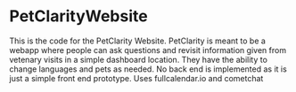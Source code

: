 # PetClarityWebsite
This is the code for the PetClarity Website.
PetClarity is meant to be a webapp where people can ask questions and revisit information given from vetenary visits in a simple dashboard location. They have the ability to change languages and pets as needed.
No back end is implemented as it is just a simple front end prototype.
Uses fullcalendar.io and cometchat
